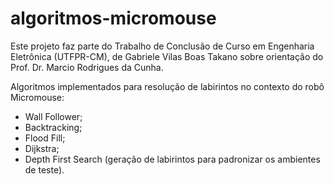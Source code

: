 # algoritmos-micromouse
Este projeto faz parte do Trabalho de Conclusão de Curso em Engenharia Eletrônica (UTFPR-CM), de Gabriele Vilas Boas Takano sobre orientação do Prof. Dr. Marcio Rodrigues da Cunha.

Algoritmos implementados para resolução de labirintos no contexto do robô Micromouse:
- Wall Follower;
- Backtracking;
- Flood Fill;
- Dijkstra;
- Depth First Search (geração de labirintos para padronizar os ambientes de teste).
